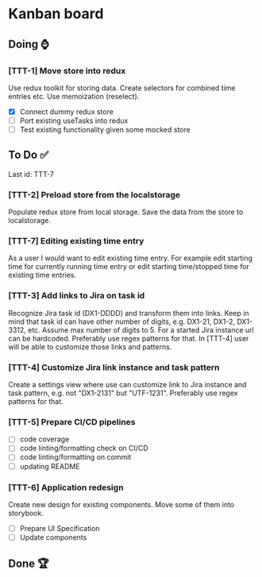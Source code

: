 # Kanban board

## Doing ⌚

### [TTT-1] Move store into redux 

Use redux toolkit for storing data. Create selectors for combined time entries etc. Use memoization (reselect).

- [x] Connect dummy redux store
- [ ] Port existing useTasks into redux
- [ ] Test existing functionality given some mocked store

## To Do ✅

Last id: TTT-7

### [TTT-2] Preload store from the localstorage

Populate redux store from local storage. Save the data from the store to localstorage.

### [TTT-7] Editing existing time entry 

As a user I would want to edit existing time entry. For example edit starting time for currently running time entry or edit starting time/stopped time for existing time entries.

### [TTT-3] Add links to Jira on task id

Recognize Jira task id (DX1-DDDD) and transform them into links. Keep in mind that task id can have other number of digits, e.g. DX1-21, DX1-2, DX1-3312, etc. Assume max number of digits to 5. For a started Jira instance url can be hardcoded. Preferably use regex patterns for that. In [TTT-4] user will be able to customize those links and patterns.

### [TTT-4] Customize Jira link instance and task pattern

Create a settings view where use can customize link to Jira instance and task pattern, e.g. not "DX1-2131" but "UTF-1231". Preferably use regex patterns for that.

### [TTT-5] Prepare CI/CD pipelines

- [ ] code coverage
- [ ] code linting/formatting check on CI/CD
- [ ] code linting/formatting on commit
- [ ] updating README

### [TTT-6] Application redesign

Create new design for existing components. Move some of them into storybook. 

- [ ] Prepare UI Specification
- [ ] Update components

## Done 🏆 


